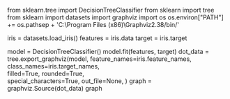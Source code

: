 from sklearn.tree import DecisionTreeClassifier
from sklearn import tree
from sklearn import datasets
import graphviz
import os
os.environ["PATH"] += os.pathsep + 'C:\Program Files (x86)\Graphviz2.38/bin/'

iris = datasets.load_iris()
features = iris.data
target = iris.target

model = DecisionTreeClassifier()
model.fit(features, target)
dot_data = tree.export_graphviz(model, 
                  feature_names=iris.feature_names,  
                  class_names=iris.target_names,  
                  filled=True, rounded=True,  
                  special_characters=True,
                   out_file=None,
                           )
graph = graphviz.Source(dot_data)
graph



